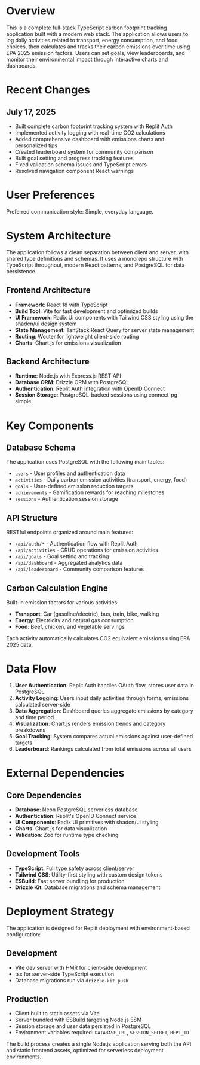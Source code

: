 # Overview

This is a complete full-stack TypeScript carbon footprint tracking application built with a modern web stack. The application allows users to log daily activities related to transport, energy consumption, and food choices, then calculates and tracks their carbon emissions over time using EPA 2025 emission factors. Users can set goals, view leaderboards, and monitor their environmental impact through interactive charts and dashboards.

# Recent Changes

## July 17, 2025
- Built complete carbon footprint tracking system with Replit Auth
- Implemented activity logging with real-time CO2 calculations
- Added comprehensive dashboard with emissions charts and personalized tips
- Created leaderboard system for community comparison
- Built goal setting and progress tracking features
- Fixed validation schema issues and TypeScript errors
- Resolved navigation component React warnings

# User Preferences

Preferred communication style: Simple, everyday language.

# System Architecture

The application follows a clean separation between client and server, with shared type definitions and schemas. It uses a monorepo structure with TypeScript throughout, modern React patterns, and PostgreSQL for data persistence.

## Frontend Architecture
- **Framework**: React 18 with TypeScript
- **Build Tool**: Vite for fast development and optimized builds
- **UI Framework**: Radix UI components with Tailwind CSS styling using the shadcn/ui design system
- **State Management**: TanStack React Query for server state management
- **Routing**: Wouter for lightweight client-side routing
- **Charts**: Chart.js for emissions visualization

## Backend Architecture
- **Runtime**: Node.js with Express.js REST API
- **Database ORM**: Drizzle ORM with PostgreSQL
- **Authentication**: Replit Auth integration with OpenID Connect
- **Session Storage**: PostgreSQL-backed sessions using connect-pg-simple

# Key Components

## Database Schema
The application uses PostgreSQL with the following main tables:
- `users` - User profiles and authentication data
- `activities` - Daily carbon emission activities (transport, energy, food)
- `goals` - User-defined emission reduction targets
- `achievements` - Gamification rewards for reaching milestones
- `sessions` - Authentication session storage

## API Structure
RESTful endpoints organized around main features:
- `/api/auth/*` - Authentication flow with Replit Auth
- `/api/activities` - CRUD operations for emission activities
- `/api/goals` - Goal setting and tracking
- `/api/dashboard` - Aggregated analytics data
- `/api/leaderboard` - Community comparison features

## Carbon Calculation Engine
Built-in emission factors for various activities:
- **Transport**: Car (gasoline/electric), bus, train, bike, walking
- **Energy**: Electricity and natural gas consumption
- **Food**: Beef, chicken, and vegetable servings

Each activity automatically calculates CO2 equivalent emissions using EPA 2025 data.

# Data Flow

1. **User Authentication**: Replit Auth handles OAuth flow, stores user data in PostgreSQL
2. **Activity Logging**: Users input daily activities through forms, emissions calculated server-side
3. **Data Aggregation**: Dashboard queries aggregate emissions by category and time period
4. **Visualization**: Chart.js renders emission trends and category breakdowns
5. **Goal Tracking**: System compares actual emissions against user-defined targets
6. **Leaderboard**: Rankings calculated from total emissions across all users

# External Dependencies

## Core Dependencies
- **Database**: Neon PostgreSQL serverless database
- **Authentication**: Replit's OpenID Connect service
- **UI Components**: Radix UI primitives with shadcn/ui styling
- **Charts**: Chart.js for data visualization
- **Validation**: Zod for runtime type checking

## Development Tools
- **TypeScript**: Full type safety across client/server
- **Tailwind CSS**: Utility-first styling with custom design tokens
- **ESBuild**: Fast server bundling for production
- **Drizzle Kit**: Database migrations and schema management

# Deployment Strategy

The application is designed for Replit deployment with environment-based configuration:

## Development
- Vite dev server with HMR for client-side development
- tsx for server-side TypeScript execution
- Database migrations run via `drizzle-kit push`

## Production
- Client built to static assets via Vite
- Server bundled with ESBuild targeting Node.js ESM
- Session storage and user data persisted in PostgreSQL
- Environment variables required: `DATABASE_URL`, `SESSION_SECRET`, `REPL_ID`

The build process creates a single Node.js application serving both the API and static frontend assets, optimized for serverless deployment environments.